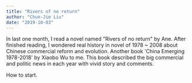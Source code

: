 ```yaml
---
title: "Rivers of no return"
author: "Chun-Jie Liu"
date: "2019-10-03"
---
```



In last one month, I read a novel named "Rivers of no return" by Ane. After finished reading, I wondered real history in novel of 1978 ~ 2008 about Chinese commercial reform and evolution. Another book 'China Emerging 1978-2018' by Xiaobo Wu to me. This book described the big commercial and politic news in each year with vivid story and comments.

How to start.
##